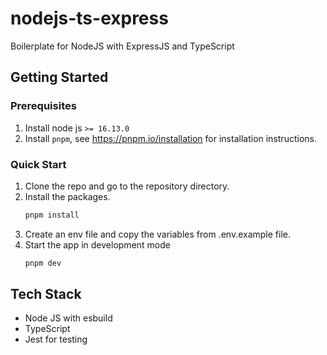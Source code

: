 # nodejs-ts-express

Boilerplate for NodeJS with ExpressJS and TypeScript

## Getting Started

### Prerequisites

1. Install node js `>= 16.13.0`
2. Install `pnpm`, see https://pnpm.io/installation for installation instructions.

### Quick Start

1. Clone the repo and go to the repository directory.
2. Install the packages.
   ```sh
   pnpm install
   ```
3. Create an env file and copy the variables from .env.example file.
4. Start the app in development mode
   ```sh
   pnpm dev
   ```

## Tech Stack

- Node JS with esbuild
- TypeScript
- Jest for testing
